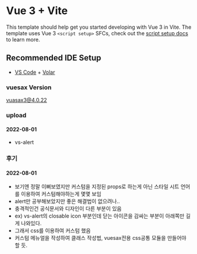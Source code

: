 # Vue 3 + Vite

This template should help get you started developing with Vue 3 in Vite. The template uses Vue 3 `<script setup>` SFCs, check out the [script setup docs](https://v3.vuejs.org/api/sfc-script-setup.html#sfc-script-setup) to learn more.

## Recommended IDE Setup

- [VS Code](https://code.visualstudio.com/) + [Volar](https://marketplace.visualstudio.com/items?itemName=Vue.volar)

### vuesax Version

vuasax3@4.0.22

### upload

#### 2022-08-01

- vs-alert

### 후기

#### 2022-08-01

- 보기엔 정말 이뻐보였지만 커스텀을 지정된 props로 하는게 아닌 스타일 시트 언어를 이용하여 커스텀해야하는게 몇몇 보임
- alert만 공부해보았지만 좋은 해결법이 없으려나..
- 충격적인건 공식문서와 디자인이 다른 부분이 있음
- ex) vs-alert의 closable icon 부분인데 닫는 아이콘을 감싸는 부분이 아래쪽만 길게 나와있다.
- 그래서 css를 이용하여 커스텀 했음
- 커스텀 메뉴얼을 작성하여 클래스 작성법, vuesax전용 css공통 모듈을 만들어야 할 듯.

